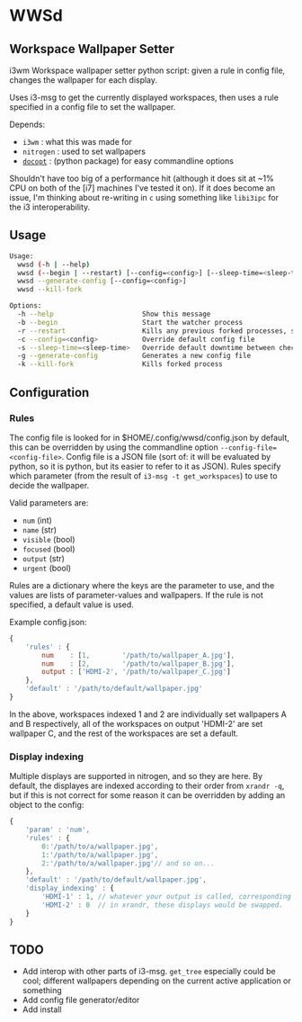 WWSd
====

Workspace Wallpaper Setter
--------------------------

i3wm Workspace wallpaper setter python script: given a rule in config file, changes the wallpaper for each display.

Uses i3-msg to get the currently displayed workspaces, then uses a rule specified in a config file to set the wallpaper.

Depends:
 - `i3wm` : what this was made for
 - `nitrogen` : used to set wallpapers
 - [`docopt`](https://github.com/docopt/docopt) : (python package) for easy commandline options

Shouldn't have too big of a performance hit (although it does sit at ~1% CPU on both of the [i7] machines I've tested it on). If it does become an issue, I'm thinking about re-writing in `c` using something like `libi3ipc` for the i3 interoperability. 
 
Usage
-----
```bash
Usage:
  wwsd (-h | --help)
  wwsd (--begin | --restart) [--config=<config>] [--sleep-time=<sleep-time>] [--generate-config] [--dont-fork]
  wwsd --generate-config [--config=<config>] 
  wwsd --kill-fork

Options:
  -h --help                      Show this message
  -b --begin                     Start the watcher process
  -r --restart                   Kills any previous forked processes, starts new watcher process
  -c --config=<config>           Override default config file
  -s --sleep-time=<sleep-time>   Override default downtime between checks [default: 0.1].
  -g --generate-config           Generates a new config file
  -k --kill-fork                 Kills forked process
```

Configuration
-------------
### Rules
The config file is looked for in $HOME/.config/wwsd/config.json by default, this can be overridden by using the commandline option `--config-file=<config-file>`. Config file is a JSON file (sort of: it will be evaluated by python, so it is python, but its easier to refer to it as JSON). Rules specify which parameter (from the result of `i3-msg -t get_workspaces`) to use to decide the wallpaper.

Valid parameters are:

 - `num` (int)
 - `name` (str)
 - `visible` (bool)
 - `focused` (bool)
 - `output` (str)
 - `urgent` (bool)
 
Rules are a dictionary where the keys are the parameter to use, and the values are lists of parameter-values and wallpapers. If the rule is not specified, a default value is used.

Example config.json:

```javascript
{
	'rules' : {
		num    : [1,        '/path/to/wallpaper_A.jpg'],
		num    : [2,        '/path/to/wallpaper_B.jpg'],
		output : ['HDMI-2', '/path/to/wallpaper_C.jpg']
	},
	'default' : '/path/to/default/wallpaper.jpg'
}
```

In the above, workspaces indexed 1 and 2 are individually set wallpapers A and B respectively, all of the workspaces on output 'HDMI-2' are set wallpaper C, and the rest of the workspaces are set a default.

### Display indexing
Multiple displays are supported in nitrogen, and so they are here. By default, the displayes are indexed according to their order from `xrandr -q`, but if this is not correct for some reason it can be overridden by adding an object to the config:

```javascript
{
	'param' : 'num',
	'rules' : {
		0:'/path/to/a/wallpaper.jpg',
		1:'/path/to/a/wallpaper.jpg',
		2:'/path/to/a/wallpaper.jpg'// and so on...
	},
	'default' : '/path/to/default/wallpaper.jpg',
	'display_indexing' : {
		'HDMI-1' : 1, // whatever your output is called, corresponding to a 0-based index
		'HDMI-2' : 0  // in xrandr, these displays would be swapped.
	}
}
```

TODO
----
 - Add interop with other parts of i3-msg. `get_tree` especially could be cool; different wallpapers depending on the current active application or something
 - Add config file generator/editor
 - Add install
